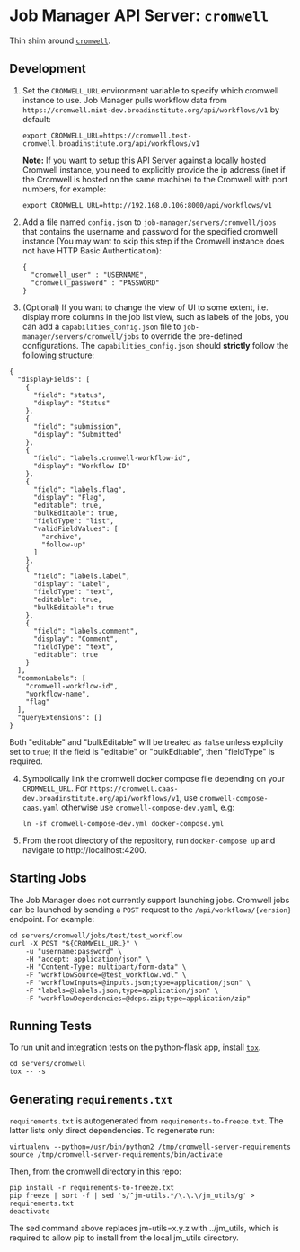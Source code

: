 # Job Manager API Server: `cromwell`

Thin shim around [`cromwell`](https://github.com/broadinstitute/cromwell).

## Development

1. Set the `CROMWELL_URL` environment variable to specify which cromwell instance to use. Job Manager pulls workflow data from `https://cromwell.mint-dev.broadinstitute.org/api/workflows/v1` by default:

    ```
    export CROMWELL_URL=https://cromwell.test-cromwell.broadinstitute.org/api/workflows/v1
    ```

    **Note:** If you want to setup this API Server against a locally hosted Cromwell instance, you need to explicitly provide the ip address (inet if the Cromwell is hosted on the same machine) to the Cromwell with port numbers, for example:
    ```
    export CROMWELL_URL=http://192.168.0.106:8000/api/workflows/v1
    ```

2. Add a file named `config.json` to `job-manager/servers/cromwell/jobs` that contains the username and password for the specified cromwell instance (You may want to skip this step if the Cromwell instance does not have HTTP Basic Authentication):
    ```
    {
      "cromwell_user" : "USERNAME",
      "cromwell_password" : "PASSWORD"
    }
    ```

3. (Optional) If you want to change the view of UI to some extent, i.e. display more columns in the job list view, such as labels of the jobs, you can add a `capabilities_config.json` file to `job-manager/servers/cromwell/jobs` to override the pre-defined configurations. The `capabilities_config.json` should **strictly** follow the following structure:
```
{
  "displayFields": [
    {
      "field": "status",
      "display": "Status"
    },
    {
      "field": "submission",
      "display": "Submitted"
    },
    {
      "field": "labels.cromwell-workflow-id",
      "display": "Workflow ID"
    },
    {
      "field": "labels.flag",
      "display": "Flag",
      "editable": true,
      "bulkEditable": true,
      "fieldType": "list",
      "validFieldValues": [
        "archive",
        "follow-up"
      ]
    },
    {
      "field": "labels.label",
      "display": "Label",
      "fieldType": "text",
      "editable": true,
      "bulkEditable": true
    },
    {
      "field": "labels.comment",
      "display": "Comment",
      "fieldType": "text",
      "editable": true
    }
  ],
  "commonLabels": [
    "cromwell-workflow-id",
    "workflow-name",
    "flag"
  ],
  "queryExtensions": []
}
```
Both "editable" and "bulkEditable" will be treated as `false` unless explicity set to `true`; if the field is "editable" or "bulkEditable", then "fieldType" is required.

4. Symbolically link the cromwell docker compose file depending on your `CROMWELL_URL`. For `https://cromwell.caas-dev.broadinstitute.org/api/workflows/v1`, use `cromwell-compose-caas.yaml` otherwise use `cromwell-compose-dev.yaml`, e.g:
    ```
    ln -sf cromwell-compose-dev.yml docker-compose.yml
    ```

5. From the root directory of the repository, run `docker-compose up` and navigate to http://localhost:4200.


## Starting Jobs
The Job Manager does not currently support launching jobs. Cromwell jobs can be launched by sending a `POST` request to the `/api/workflows/{version}` endpoint. For example:
```
cd servers/cromwell/jobs/test/test_workflow
curl -X POST "${CROMWELL_URL}" \
    -u "username:password" \
    -H "accept: application/json" \
    -H "Content-Type: multipart/form-data" \
    -F "workflowSource=@test_workflow.wdl" \
    -F "workflowInputs=@inputs.json;type=application/json" \
    -F "labels=@labels.json;type=application/json" \
    -F "workflowDependencies=@deps.zip;type=application/zip"
```


## Running Tests
To run unit and integration tests on the python-flask app, install
[`tox`](https://github.com/tox-dev/tox).
```
cd servers/cromwell
tox -- -s
```

## Generating `requirements.txt`

`requirements.txt` is autogenerated from `requirements-to-freeze.txt`. The
latter lists only direct dependencies. To regenerate run:
```
virtualenv --python=/usr/bin/python2 /tmp/cromwell-server-requirements
source /tmp/cromwell-server-requirements/bin/activate
```
Then, from the cromwell directory in this repo:
```
pip install -r requirements-to-freeze.txt
pip freeze | sort -f | sed 's/^jm-utils.*/\.\.\/jm_utils/g' > requirements.txt
deactivate
```

The sed command above replaces jm-utils=x.y.z with ../jm_utils, which is required
to allow pip to install from the local jm_utils directory.
